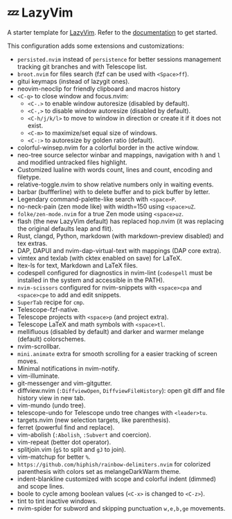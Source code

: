 # 💤 LazyVim

A starter template for [LazyVim](https://github.com/LazyVim/LazyVim).
Refer to the [documentation](https://lazyvim.github.io/installation) to get started.

This configuration adds some extensions and customizations:

- `persisted.nvim` instead of `persistence` for better sessions management
tracking git branches and with Telescope list.
- `broot.nvim` for files search (fzf can be used with `<Space>ff`).
- gitui keymaps (instead of lazygit ones).
- neovim-neoclip for friendly clipboard and macros history
- `<C-q>` to close window and focus.nvim:
  - `<C-.>` to enable window autoresize (disabled by default).
  - `<C-,>` to disable window autoresize (disabled by default).
  - `<C-h/j/k/l>` to move to window in direction or create it if it does not
    exist.
  - `<C-m>` to maximize/set equal size of windows.
  - `<C-:>` to autoresize by golden ratio (default).
- colorful-winsep.nvim for a colorful border in the active window.
- neo-tree source selector winbar and mappings, navigation with
`h` and `l` and modified untracked files highlight.
- Customized lualine with words count, lines and count, encoding and filetype.
- relative-toggle.nvim to show relative numbers only in waiting events.
- barbar (buffferline) with <C-x> to delete buffer and <C-p> to
pick buffer by letter.
- Legendary command-palette-like search with `<space>P`.
- no-neck-pain (zen mode like) with width=150 using `<space>uZ`.
- `folke/zen-mode.nvim` for a true Zen mode using `<space>uz`.
- flash (the new LazyVim default) has replaced hop.nvim (it was replacing the original defaults leap and flit).
- Rust, clangd, Python, markdown
(with markdown-preview disabled) and tex extras.
- DAP, DAPUI and nvim-dap-virtual-text with mappings (DAP core extra).
- vimtex and texlab (with cktex enabled on save) for LaTeX.
- ltex-ls for text, Markdown and LaTeX files.
- codespell configured for diagnostics in nvim-lint
(`codespell` must be installed in the system and accessible in the PATH).
- `nvim-scissors` configured for nvim-snippets with `<space>cpa` and
`<space>cpe` to add and edit snippets.
- `SuperTab` recipe for `cmp`.
- Telescope-fzf-native.
- Telescope projects with `<space>p` (and project extra).
- Telescope LaTeX and math symbols with `<space>tl`.
- mellifluous (disabled by default) and darker and warmer melange (default)
  colorschemes.
- nvim-scrollbar.
- `mini.animate` extra for smooth scrolling for a easier tracking of screen moves.
- Minimal notifications in nvim-notify.
- vim-illuminate.
- git-messenger and vim-gitgutter.
- diffview.nvim (`:DiffviewOpen`, `DiffviewFileHistory`): open git diff and
file history view in new tab.
- vim-mundo (undo tree).
- telescope-undo for Telescope undo tree changes with `<leader>tu`.
- targets.nvim (new selection targets, like parenthesis).
- ferret (powerful find and replace).
- vim-abolish (`:Abolish`, `:Subvert` and coercion).
- vim-repeat (better dot operator).
- splitjoin.vim (`gS` to split and `gJ` to join).
- vim-matchup for better `%`.
- `https://github.com/hiphish/rainbow-delimiters.nvim` for colorized parenthesis with colors set
  as melangeDarkWarm theme.
- indent-blankline customized with scope and colorful indent (dimmed) and scope lines.
- boole to cycle among boolean values (`<C-x>` is changed to `<C-z>`).
- tint to tint inactive windows.
- nvim-spider for subword and skipping punctuation `w,e,b,ge` movements.
